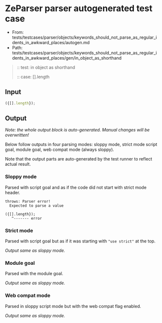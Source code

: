 # ZeParser parser autogenerated test case

- From: tests/testcases/parser/objects/keywords_should_not_parse_as_regular_idents_in_awkward_places/autogen.md
- Path: tests/testcases/parser/objects/keywords_should_not_parse_as_regular_idents_in_awkward_places/gen/in_object_as_shorthand

> :: test: in object as shorthand
>
> :: case: [].length

## Input


`````js
({[].length});
`````

## Output

_Note: the whole output block is auto-generated. Manual changes will be overwritten!_

Below follow outputs in four parsing modes: sloppy mode, strict mode script goal, module goal, web compat mode (always sloppy).

Note that the output parts are auto-generated by the test runner to reflect actual result.

### Sloppy mode

Parsed with script goal and as if the code did not start with strict mode header.

`````
throws: Parser error!
  Expected to parse a value

({[].length});
   ^------- error
`````

### Strict mode

Parsed with script goal but as if it was starting with `"use strict"` at the top.

_Output same as sloppy mode._

### Module goal

Parsed with the module goal.

_Output same as sloppy mode._

### Web compat mode

Parsed in sloppy script mode but with the web compat flag enabled.

_Output same as sloppy mode._
